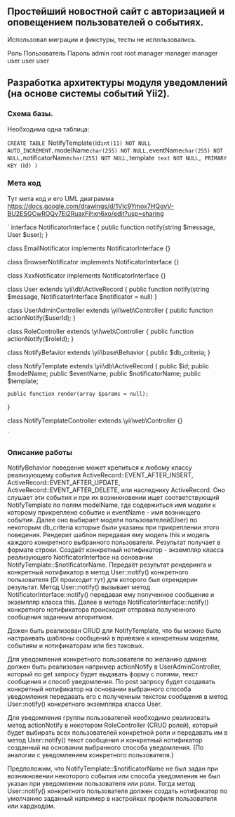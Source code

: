 ## Простейший новостной сайт с авторизацией и оповещением пользователей о событиях.

Использовал миграции и фикстуры, тесты не использовались.

Роль        Пользователь      Пароль
admin       root              root
manager     manager           manager
user        user              user

## Разработка архитектуры модуля уведомлений (на основе системы событий Yii2).

### Схема базы.

Необходима одна таблица:

`CREATE TABLE `NotifyTemplate` (
  `id` int(11) NOT NULL AUTO_INCREMENT,
  `modelName` char(255) NOT NULL,
  `eventName` char(255) NOT NULL,
  `notificatorName` char(255) NOT NULL,
  `template` text NOT NULL,
  PRIMARY KEY (`id`)
)`

### Мета код

Тут мета код и его UML диаграмма https://docs.google.com/drawings/d/1VIc9Ymox7HQgyV-BU2ESGCwROQv7Ei2RuaxFjhxn6xo/edit?usp=sharing 


`
interface NotificatorInterface
{
    public function notify(string $message, User $user);
}

class EmailNotificator implements NotificatorInterface {}

class BrowserNotificator implements NotificatorInterface {}

class XxxNotificator implements NotificatorInterface {}

class User extends \yii\db\ActiveRecord {
    public function notify(string $message, NotificatorInterface $notificator = null)
}

class UserAdminController extends \yii\web\Controller {
    public function actionNotify($userId);
}

class RoleController extends \yii\web\Controller {
    public function actionNotify($roleId);
}

class NotifyBefavior extends \yii\base\Behavior {
    public $db_criteria;
}

class NotifyTemplate extends \yii\db\ActiveRecord {
    public $id;
    public $modelName;
    public $eventName;
    public $notificatorName;
    public $template;

    public function render(array $params = null);
}

class NotifyTemplateController extends \yii\web\Controller {}

`

### Описание работы

NotifyBehavior поведение может крепиться к любому классу реализующему события ActiveRecord::EVENT_AFTER_INSERT, ActiveRecord::EVENT_AFTER_UPDATE, ActiveRecord::EVENT_AFTER_DELETE, или наследнику ActiveRecord. Оно слушает эти события и при их возникновении ищет соответствующий NotifyTemplate по полям modelName, где содержиться имя модели к которому прикреплено событие и eventName - имя возникщего события. Далее оно выбирает модели пользователей(User) по некоторым db_criteria которые были указаны при прикреплении этого поведения. Рендерит шаблон передавая ему модель this и модель каждого конкретного выбранного пользователя. Результат получает в формате строки. Создаёт конкретный нотификатор - экземпляр класса реализующего NotificatorInterface на основании NotifyTemplate::$notificatorName. Передаёт результат рендеринга и конкретный нотификатор в метод User::notify() конкретного пользователя (DI проиходит тут) для которого был отрендерин результат. Метод User::notify() вызывает метод NotificatorInterface::notify() передавая ему полученное сообщение и экземпляр класса this. Далее в методе NotificatorInterface::notify() конкретного нотификатора происходит отправка полученного сообщения заданным алгоритмом.

Дожен быть реализован CRUD для NotifyTemplate, что бы можно было настраивать шаблоны сообщений в привязке к конкретным моделям, событиям и нотификаторам или без таковых.

Для уведомления конкретного пользователя по желанию админа должен быть реализован например actionNotify в UserAdminController, который по get запросу будет выдавать форму с полями, текст сообщения и способ уведомления. По post запросу будет создавать конкретный нотификатор на основании выбранного способа уведомления передавать его с полученным текстом сообщения в метод User::notify() конкретного экземпляра класса User.

Для уведомления группы пользователей необходимо реализовать метод actionNotify в некотором RoleController (CRUD ролей), который будет выбирать всех пользователей конкретной роли и передавать им в метод User::notify() текст сообщения и конкретный нотификатор созданный на основании выбранного способа уведомления. (По аналогии с уведомлением конкретного пользователя.)

Предположим, что NotifyTemplate::$notificatorName не был задан при возникновении некоторого события или способа уведомления не был указан при уведомлении пользователя или роли. Тогда метод User::notify() конкретного пользователя должен создать нотификатор по умолчанию заданный например в настройках профиля пользователя или хардкодом.
